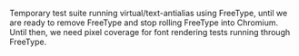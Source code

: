 Temporary test suite running virtual/text-antialias using FreeType, until
we are ready to remove FreeType and stop rolling FreeType into Chromium.
Until then, we need pixel coverage for font rendering tests running through
FreeType.
